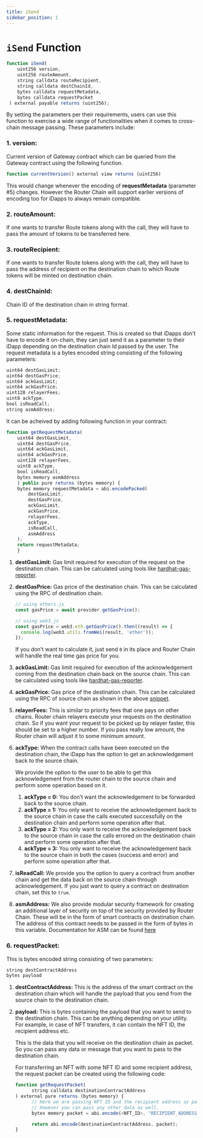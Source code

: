 ```yaml
---
title: iSend
sidebar_position: 1
---
```


# `iSend` Function

```javascript
function iSend(
    uint256 version,
    uint256 routeAmount,
    string calldata routeRecipient,
    string calldata destChainId,
    bytes calldata requestMetadata,
    bytes calldata requestPacket
 ) external payable returns (uint256);
```

By setting the parameters per their requirements, users can use this function to exercise a wide range of functionalities when it comes to cross-chain message passing. These parameters include:

### **1. version:**

Current version of Gateway contract which can be queried from the Gateway contract using the following function.

```javascript
function currentVersion() external view returns (uint256)
```

This would change whenever the encoding of **requestMetadata** (parameter #5) changes. However the Router Chain will support earlier versions of encoding too for iDapps to always remain compatible.

### **2. routeAmount:**

If one wants to transfer Route tokens along with the call, they will have to pass the amount of tokens to be transferred here.

### **3. routeRecipient:**

If one wants to transfer Route tokens along with the call, they will have to pass the address of recipient on the destination chain to which Route tokens will be minted on destination chain.

### **4. destChainId:**

Chain ID of the destination chain in string format.

### **5. requestMetadata:**

Some static information for the request. This is created so that iDapps don’t have to encode it on-chain, they can just send it as a parameter to their iDapp depending on the destination chain Id passed by the user. The request metadata is a bytes encoded string consisting of the following parameters:

```javascript
uint64 destGasLimit;
uint64 destGasPrice;
uint64 ackGasLimit;
uint64 ackGasPrice;
uint128 relayerFees;
uint8 ackType;
bool isReadCall;
string asmAddress;
```

It can be acheived by adding following function in your contract:

```javascript
function getRequestMetadata(
    uint64 destGasLimit,
    uint64 destGasPrice,
    uint64 ackGasLimit,
    uint64 ackGasPrice,
    uint128 relayerFees,
    uint8 ackType,
    bool isReadCall,
    bytes memory asmAddress
    ) public pure returns (bytes memory) {
    bytes memory requestMetadata = abi.encodePacked(
        destGasLimit,
        destGasPrice,
        ackGasLimit,
        ackGasPrice,
        relayerFees,
        ackType,
        isReadCall,
        asmAddress
    );
    return requestMetadata;
    }
```

1. **destGasLimit:** Gas limit required for execution of the request on the destination chain. This can be calculated using tools like [hardhat-gas-reporter](https://www.npmjs.com/package/hardhat-gas-reporter).
2. **destGasPrice:** Gas price of the destination chain. This can be calculated using the RPC of destination chain.

   ```jsx
   // using ethers.js
   const gasPrice = await provider.getGasPrice();

   // using web3.js
   const gasPrice = web3.eth.getGasPrice().then((result) => {
     console.log(web3.utils.fromWei(result, 'ether'));
   });
   ```

   If you don’t want to calculate it, just send `0` in its place and Router Chain will handle the real time gas price for you.

3. **ackGasLimit:** Gas limit required for execution of the acknowledgement coming from the destination chain back on the source chain. This can be calculated using tools like [hardhat-gas-reporter](https://www.npmjs.com/package/hardhat-gas-reporter).
4. **ackGasPrice:** Gas price of the destination chain. This can be calculated using the RPC of source chain as shown in the above [snippet](https://www.notion.so/EVM-to-Other-Chain-Flow-de922b13e0fa4d7b8c3c24590ff8ef65).
5. **relayerFees:** This is similar to priority fees that one pays on other chains. Router chain relayers execute your requests on the destination chain. So if you want your request to be picked up by relayer faster, this should be set to a higher number. If you pass really low amount, the Router chain will adjust it to some minimum amount.
6. **ackType:** When the contract calls have been executed on the destination chain, the iDapp has the option to get an acknowledgement back to the source chain.

   We provide the option to the user to be able to get this acknowledgement from the router chain to the source chain and perform some operation based on it.

   1. **ackType = 0:** You don’t want the acknowledgement to be forwarded back to the source chain.
   2. **ackType = 1:** You only want to receive the acknowledgement back to the source chain in case the calls executed successfully on the destination chain and perform some operation after that.
   3. **ackType = 2:** You only want to receive the acknowledgement back to the source chain in case the calls errored on the destination chain and perform some operation after that.
   4. **ackType = 3:** You only want to receive the acknowledgement back to the source chain in both the cases (success and error) and perform some operation after that.

7. **isReadCall:** We provide you the option to query a contract from another chain and get the data back on the source chain through acknowledgement. If you just want to query a contract on destination chain, set this to `true`.
8. **asmAddress:** We also provide modular security framework for creating an additional layer of security on top of the security provided by Router Chain. These will be in the form of smart contracts on destination chain. The address of this contract needs to be passed in the form of bytes in this variable. Documentation for ASM can be found [here](../additionalSecurityModule.md)

### **6. requestPacket:**

This is bytes encoded string consisting of two parameters:

```javascript
string destContractAddress
bytes payload
```

1. **destContractAddress:** This is the address of the smart contract on the destination chain which will handle the payload that you send from the source chain to the destination chain.
2. **payload:** This is bytes containing the payload that you want to send to the destination chain. This can be anything depending on your utility. For example, in case of NFT transfers, it can contain the NFT ID, the recipient address etc.

   This is the data that you will receive on the destination chain as packet. So you can pass any data or message that you want to pass to the destination chain.

   For transferring an NFT with some NFT ID and some recipient address, the request packet can be created using the following code:

   ```javascript
   function getRequestPacket(
         string calldata destinationContractAddress
   ) external pure returns (bytes memory) {
         // Here we are passing NFT ID and the recipient address as packet.
         // However you can pass any other data as well.
         bytes memory packet = abi.encode(<NFT_ID>, "RECIPIENT_ADDRESS");

         return abi.encode(destinationContractAddress, packet);
   }
   ```

